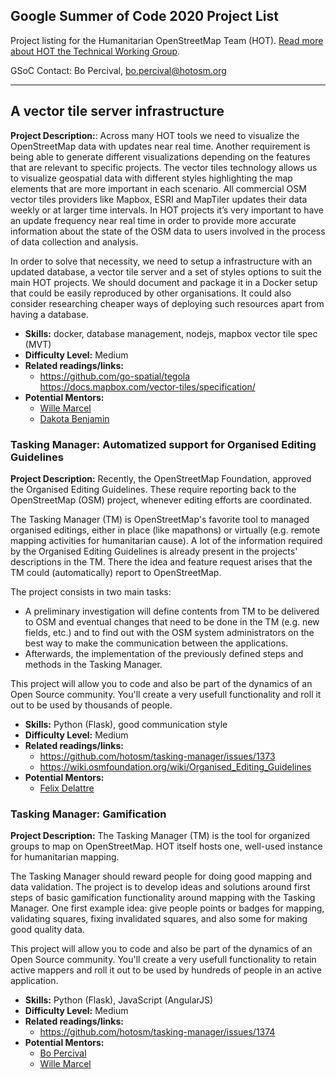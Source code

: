 ## Google Summer of Code 2020 Project List

Project listing for the Humanitarian OpenStreetMap Team (HOT). [Read more about HOT the Technical Working Group](project-ideas/google-soc/about.md). 

GSoC Contact: Bo Percival, bo.percival@hotosm.org

****


## A vector tile server infrastructure

**Project Description:**: Across many HOT tools we need to visualize the OpenStreetMap data with updates near real time. Another requirement is being able to generate different visualizations depending on the features that are relevant to specific projects. The vector tiles technology allows us to visualize geospatial data with different styles highlighting the map elements that are more important in each scenario. All commercial OSM vector tiles providers like Mapbox, ESRI and MapTiler updates their data weekly or at larger time intervals. In HOT projects it’s very important to have an update frequency near real time in order to provide more accurate information about the state of the OSM data to users involved in the process of data collection and analysis.

In order to solve that necessity, we need to setup a infrastructure with an updated database, a vector tile server and a set of styles options to suit the main HOT projects. We should document and package it in a Docker setup that could be easily reproduced by other organisations. It could also consider researching cheaper ways of deploying such resources apart from having a database.

- **Skills:** docker, database management, nodejs, mapbox vector tile spec (MVT)
- **Difficulty Level:** Medium
- **Related readings/links:** 
  - https://github.com/go-spatial/tegola https://docs.mapbox.com/vector-tiles/specification/ 
- **Potential Mentors:** 
  - [Wille Marcel](https://github.com/willemarcel)
  - [Dakota Benjamin](https://github.com/dakotabenjamin)


### Tasking Manager: Automatized support for Organised Editing Guidelines

**Project Description:** Recently, the OpenStreetMap Foundation, approved the Organised Editing Guidelines. These require reporting back to the OpenStreetMap (OSM) project, whenever editing efforts are coordinated. 

The Tasking Manager (TM) is OpenStreetMap's favorite tool to managed organised editings, either in place (like mapathons) or virtually (e.g. remote mapping activities for humanitarian cause). A lot of the information required by the Organised Editing Guidelines is already present in the projects' descriptions in the TM. There the idea and feature request arises that the TM could (automatically) report to OpenStreetMap.

The project consists in two main tasks:
  - A preliminary investigation will define contents from TM to be delivered to OSM and eventual changes that need to be done in the TM (e.g. new fields, etc.) and to find out with the OSM system administrators on the best way to make the communication between the applications.
  - Afterwards, the implementation of the previously defined steps and methods in the Tasking Manager.

This project will allow you to code and also be part of the dynamics of an Open Source community. You'll create a very usefull functionality and roll it out to be used by thousands of people.

- **Skills:** Python (Flask), good communication style
- **Difficulty Level:** Medium
- **Related readings/links:** 
  - https://github.com/hotosm/tasking-manager/issues/1373
  - https://wiki.osmfoundation.org/wiki/Organised_Editing_Guidelines
- **Potential Mentors:** 
  - [Felix Delattre](https://github.com/xamanu)

### Tasking Manager: Gamification

**Project Description:** The Tasking Manager (TM) is the tool for organized groups to map on OpenStreetMap. HOT itself hosts one, well-used instance for humanitarian mapping.

The Tasking Manager should reward people for doing good mapping and data validation. The project is to develop ideas and solutions around first steps of basic gamification functionality around mapping with the Tasking Manager.
One first example idea: give people points or badges for mapping, validating squares, fixing invalidated squares, and also some for making good quality data.

This project will allow you to code and also be part of the dynamics of an Open Source community. You'll create a very usefull functionality to retain active mappers and roll it out to be used by hundreds of people in an active application.

- **Skills:** Python (Flask), JavaScript (AngularJS)
- **Difficulty Level:** Medium
- **Related readings/links:** 
  - https://github.com/hotosm/tasking-manager/issues/1374
- **Potential Mentors:** 
  - [Bo Percival](https://github.com/bopercival-hot)
  - [Wille Marcel](https://github.com/willemarcel)
